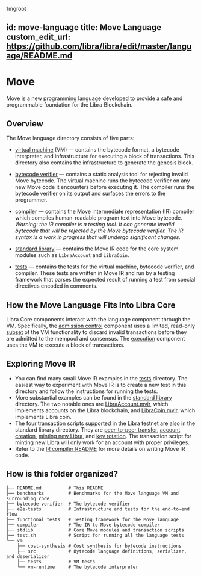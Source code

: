 1mgroot

id: move-language
title: Move Language
custom_edit_url: https://github.com/libra/libra/edit/master/language/README.md
---

# Move

Move is a new programming language developed to provide a safe and programmable foundation for the Libra Blockchain.

## Overview

The Move language directory consists of five parts:

- [virtual machine](vm/) (VM) &mdash; contains the bytecode format, a bytecode interpreter, and infrastructure for executing a block of transactions. This directory also contains the infrastructure to generate the genesis block.

- [bytecode verifier](bytecode-verifier/) &mdash; contains a static analysis tool for rejecting invalid Move bytecode. The virtual machine runs the bytecode verifier on any new Move code it encounters before executing it. The compiler runs the bytecode verifier on its output and surfaces the errors to the programmer.

- [compiler](compiler/) &mdash; contains the Move intermediate representation (IR) compiler which compiles human-readable program text into Move bytecode. *Warning: the IR compiler is a testing tool. It can generate invalid bytecode that will be rejected by the Move bytecode verifier. The IR syntax is a work in progress that will undergo significant changes.*

- [standard library](stdlib/) &mdash; contains the Move IR code for the core system modules such as `LibraAccount` and `LibraCoin`.

- [tests](functional_tests/) &mdash; contains the tests for the virtual machine, bytecode verifier, and compiler. These tests are written in Move IR and run by a testing framework that parses the expected result of running a test from special directives encoded in comments.

## How the Move Language Fits Into Libra Core

Libra Core components interact with the language component through the VM. Specifically, the [admission control](../admission_control/) component uses a limited, read-only [subset](../vm_validator/) of the VM functionality to discard invalid transactions before they are admitted to the mempool and consensus. The [execution](../execution/) component uses the VM to execute a block of transactions.

## Exploring Move IR

* You can find many small Move IR examples in the [tests](functional_tests/tests/testsuite) directory. The easiest way to experiment with Move IR is to create a new test in this directory and follow the instructions for running the tests.
* More substantial examples can be found in the [standard library](stdlib/modules) directory. The two notable ones are [LibraAccount.mvir](stdlib/modules/libra_account.mvir), which implements accounts on the Libra blockchain, and [LibraCoin.mvir](stdlib/modules/libra_coin.mvir), which implements Libra coin.
* The four transaction scripts supported in the Libra testnet are also in the standard library directory. They are [peer-to-peer transfer](stdlib/transaction_scripts/peer_to_peer_transfer.mvir), [account creation](stdlib/transaction_scripts/create_account.mvir), [minting new Libra](stdlib/transaction_scripts/mint.mvir), and [key rotation](language/stdlib/transaction_scripts/rotate_authentication_key.mvir). The transaction script for minting new Libra will only work for an account with proper privileges.
* Refer to the [IR compiler README](compiler/README.md) for more details on writing Move IR code.

## How is this folder organized?

```
├── README.md          # This README
├── benchmarks         # Benchmarks for the Move language VM and surrounding code
├── bytecode-verifier  # The bytecode verifier
├── e2e-tests          # Infrastructure and tests for the end-to-end flow
├── functional_tests   # Testing framework for the Move language
├── compiler           # The IR to Move bytecode compiler
├── stdlib             # Core Move modules and transaction scripts
├── test.sh            # Script for running all the language tests
└── vm
    ├── cost-synthesis # Cost synthesis for bytecode instructions
    ├── src            # Bytecode language definitions, serializer, and deserializer
    ├── tests          # VM tests
    └── vm-runtime     # The bytecode interpreter
```
